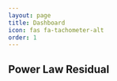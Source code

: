 ```yaml
---
layout: page
title: Dashboard
icon: fas fa-tachometer-alt
order: 1
---
```


## Power Law Residual

<link rel="stylesheet" type="text/css" href="/assets/css/spinner.css">

<div id="container" style="background-color:#222">
    <div id="cover-spin"></div>
</div>  
    
<script type="module">
    import { initializeCharts } from '/assets/js/plrr-tradingview.js'; // Importing initializeCharts

    async function fetchData() {
    const bitcoinResponse = await fetch('https://python-server-e4a8c032b69c.herokuapp.com/bitcoin-price');
    const quantileResponse = await fetch('https://python-server-e4a8c032b69c.herokuapp.com/quantile-price');
        
    const bitcoinData = await bitcoinResponse.json();
    const quantileData = await quantileResponse.json();
        
    // Combine or process the data as needed
    return { bitcoinData, quantileData }; // Adjust this return as necessary
    }

    fetchData()
    .then(data => {
        document.getElementById('cover-spin').remove(); // Remove the spinner after data is loaded
        initializeCharts(data.bitcoinData,data.quantileData); // Pass the combined data to initializeCharts
    });
</script>